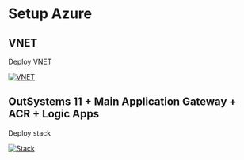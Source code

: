 # Setup Azure

## VNET

Deploy VNET

[![VNET](http://azuredeploy.net/deploybutton.png)](https://portal.azure.com/#create/Microsoft.Template/uri/https%3A%2F%2Fraw.githubusercontent.com%2FOutSystems%2FContainers-ACS-AzDevOps%2Fdev%2Fsetup%2Fazure%2Fresources%2FvirtualNetwork.json)

## OutSystems 11 + Main Application Gateway + ACR + Logic Apps

Deploy stack

[![Stack](http://azuredeploy.net/deploybutton.png)](https://portal.azure.com/#create/Microsoft.Template/uri/https%3A%2F%2Fraw.githubusercontent.com%2FOutSystems%2FContainers-ACS-AzDevOps%2Fdev%2Fsetup%2Fazure%2Fazuredeploy.json)